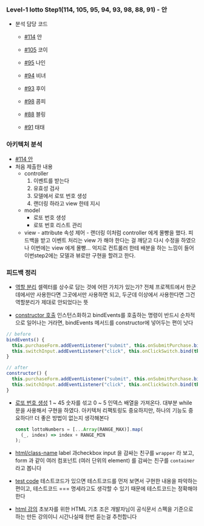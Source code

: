 ### Level-1 lotto Step1(114, 105, 95, 94, 93, 98, 88, 91) - 안

- 분석 담당 코드

  - [#114](https://github.com/woowacourse/javascript-lotto/pull/114) 안
  - [#105](https://github.com/woowacourse/javascript-lotto/pull/105) 코이

  - [#95](https://github.com/woowacourse/javascript-lotto/pull/95) 나인
  - [#94](https://github.com/woowacourse/javascript-lotto/pull/94) 비녀

  - [#93](https://github.com/woowacourse/javascript-lotto/pull/93) 후이
  - [#98](https://github.com/woowacourse/javascript-lotto/pull/98) 콤피

  - [#88](https://github.com/woowacourse/javascript-lotto/pull/88) 블링
  - [#91](https://github.com/woowacourse/javascript-lotto/pull/91) 태태

### 아키텍처 분석

- [#114 안](https://github.com/woowacourse/javascript-lotto/pull/114)
- 처음 제출한 내용
  - controller
    1. 이벤트를 받는다
    2. 유효성 검사
    3. 모델에서 로또 번호 생성
    4. 랜더링 하라고 view 한테 지시
  - model
    - 로또 번호 생성
    - 로또 번호 리스트 관리
  - view - attribute 속성 제어 - 랜더링
    이처럼 controller 에게 몰빵을 했다. 피드백을 받고 이벤트 처리는 view 가 해야 한다는 걸 깨닫고
    다시 수정을 하였으나 이번에는 view 에게 몰빵... 억지로 컨트롤러 한테 배분을 하는 느낌이 들어 이번step2에는 모델과 뷰로만 구현을 할려고 한다.

### 피드백 정리

- [역할 분리](https://github.com/woowacourse/javascript-lotto/pull/114#discussion_r814525324)
  셀렉터를 상수로 담는 것에 어떤 가치가 있는가? 전체 프로젝트에서 한군데에서만 사용한다면 그곳에서만 사용하면 되고, 두군데 이상에서 사용한다면 그건 역할분리가 제대로 안되었다는 뜻

- [constructor 호출](https://github.com/woowacourse/javascript-lotto/pull/114#discussion_r814526816)
  인스턴스화하고 bindEvents를 호출하는 명령이 반드시 순차적으로 일어나는 거라면,
  bindEvents 메서드를 constructor에 넣어두는 편이 낫다

```js
// before
bindEvents() {
  this.purchaseForm.addEventListener("submit", this.onSubmitPurchase.bind(this));
  this.switchInput.addEventListener("click", this.onClickSwitch.bind(this));
}

// after
constructor() {
  this.purchaseForm.addEventListener("submit", this.onSubmitPurchase.bind(this));
  this.switchInput.addEventListener("click", this.onClickSwitch.bind(this));
}
```

- [로또 번호 생성](https://github.com/woowacourse/javascript-lotto/pull/114#discussion_r814528467) 1 ~ 45 숫자를 섞고 0 ~ 5 인덱스 배열을 가져온다.
  대부분 while 문을 사용해서 구현을 하였다. 아키텍처 리팩토링도 중요하지만, 하나의 기능도 중요하다!!
  더 좋은 방법이 없는지 생각해본다

  ```js
  const lottoNumbers = [...Array(RANGE_MAX)].map(
    (_, index) => index + RANGE_MIN
  );
  ```

- [html/class-name](https://github.com/woowacourse/javascript-lotto/pull/93#discussion_r815450624) label 과checkbox input 을 감싸는 친구를 `wrapper` 라 보고, form 과 같이 여러 컴포넌트 (여러 단위의 element) 를 감싸는 친구를 `container` 라고 봅니다

- [test code](https://github.com/woowacourse/javascript-lotto/pull/98#discussion_r814772262) 테스트코드가 있으면 테스트코드를 먼저 보면서 구현한 내용을 파악하는 편이고, 테스트코드 === 명세라고도 생각할 수 있기 때문에 테스트코드는 정확해야 한다

- [html 강의](https://github.com/woowacourse/javascript-lotto/pull/88#discussion_r815314518) 초보자를 위한 HTML 기초 조은 개발자님이 공식문서 스펙을 기준으로 하는 만든 강의이니 시간나실때 한번 듣는걸 추천합니다
